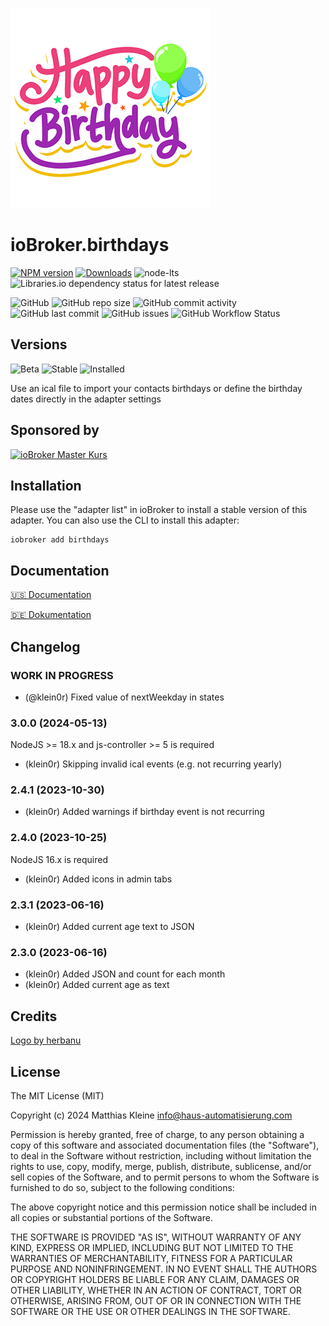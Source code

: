 ![Logo](admin/birthdays.png)

# ioBroker.birthdays

[![NPM version](https://img.shields.io/npm/v/iobroker.birthdays?style=flat-square)](https://www.npmjs.com/package/iobroker.birthdays)
[![Downloads](https://img.shields.io/npm/dm/iobroker.birthdays?label=npm%20downloads&style=flat-square)](https://www.npmjs.com/package/iobroker.birthdays)
![node-lts](https://img.shields.io/node/v-lts/iobroker.birthdays?style=flat-square)
![Libraries.io dependency status for latest release](https://img.shields.io/librariesio/release/npm/iobroker.birthdays?label=npm%20dependencies&style=flat-square)

![GitHub](https://img.shields.io/github/license/klein0r/iobroker.birthdays?style=flat-square)
![GitHub repo size](https://img.shields.io/github/repo-size/klein0r/iobroker.birthdays?logo=github&style=flat-square)
![GitHub commit activity](https://img.shields.io/github/commit-activity/m/klein0r/iobroker.birthdays?logo=github&style=flat-square)
![GitHub last commit](https://img.shields.io/github/last-commit/klein0r/iobroker.birthdays?logo=github&style=flat-square)
![GitHub issues](https://img.shields.io/github/issues/klein0r/iobroker.birthdays?logo=github&style=flat-square)
![GitHub Workflow Status](https://img.shields.io/github/actions/workflow/status/klein0r/iobroker.birthdays/test-and-release.yml?branch=master&logo=github&style=flat-square)

## Versions

![Beta](https://img.shields.io/npm/v/iobroker.birthdays.svg?color=red&label=beta)
![Stable](http://iobroker.live/badges/birthdays-stable.svg)
![Installed](http://iobroker.live/badges/birthdays-installed.svg)

Use an ical file to import your contacts birthdays or define the birthday dates directly in the adapter settings

## Sponsored by

[![ioBroker Master Kurs](https://haus-automatisierung.com/images/ads/ioBroker-Kurs.png?2024)](https://haus-automatisierung.com/iobroker-kurs/?refid=iobroker-birthdays)

## Installation

Please use the "adapter list" in ioBroker to install a stable version of this adapter. You can also use the CLI to install this adapter:

```
iobroker add birthdays
```

## Documentation

[🇺🇸 Documentation](./docs/en/README.md)

[🇩🇪 Dokumentation](./docs/de/README.md)

## Changelog

<!--
  Placeholder for the next version (at the beginning of the line):
  ### **WORK IN PROGRESS**
-->
### **WORK IN PROGRESS**

* (@klein0r) Fixed value of nextWeekday in states

### 3.0.0 (2024-05-13)

NodeJS >= 18.x and js-controller >= 5 is required

* (klein0r) Skipping invalid ical events (e.g. not recurring yearly)

### 2.4.1 (2023-10-30)

* (klein0r) Added warnings if birthday event is not recurring

### 2.4.0 (2023-10-25)

NodeJS 16.x is required

* (klein0r) Added icons in admin tabs

### 2.3.1 (2023-06-16)

* (klein0r) Added current age text to JSON

### 2.3.0 (2023-06-16)

* (klein0r) Added JSON and count for each month
* (klein0r) Added current age as text

## Credits

[Logo by herbanu](https://pixabay.com/de/vectors/geburtstag-karte-cele-feier-design-3148707/)

## License

The MIT License (MIT)

Copyright (c) 2024 Matthias Kleine <info@haus-automatisierung.com>

Permission is hereby granted, free of charge, to any person obtaining a copy
of this software and associated documentation files (the "Software"), to deal
in the Software without restriction, including without limitation the rights
to use, copy, modify, merge, publish, distribute, sublicense, and/or sell
copies of the Software, and to permit persons to whom the Software is
furnished to do so, subject to the following conditions:

The above copyright notice and this permission notice shall be included in
all copies or substantial portions of the Software.

THE SOFTWARE IS PROVIDED "AS IS", WITHOUT WARRANTY OF ANY KIND, EXPRESS OR
IMPLIED, INCLUDING BUT NOT LIMITED TO THE WARRANTIES OF MERCHANTABILITY,
FITNESS FOR A PARTICULAR PURPOSE AND NONINFRINGEMENT. IN NO EVENT SHALL THE
AUTHORS OR COPYRIGHT HOLDERS BE LIABLE FOR ANY CLAIM, DAMAGES OR OTHER
LIABILITY, WHETHER IN AN ACTION OF CONTRACT, TORT OR OTHERWISE, ARISING FROM,
OUT OF OR IN CONNECTION WITH THE SOFTWARE OR THE USE OR OTHER DEALINGS IN
THE SOFTWARE.
